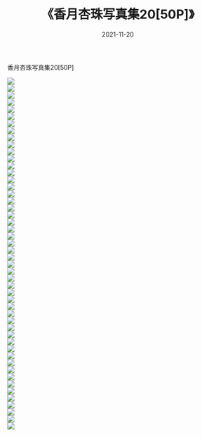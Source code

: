 ﻿---
layout: post
title:  《香月杏珠写真集20[50P]》
date:   2021-11-20
img: http://pic.660000.xyz/1:/性感/2021/香月杏珠写真集20[50P]/000.jpg
categories: [美女, 清纯, 唯美]
---

香月杏珠写真集20[50P]

  ![](http://pic.660000.xyz/1:/性感/2021/香月杏珠写真集20[50P]/001.jpg) <br> ![](http://pic.660000.xyz/1:/性感/2021/香月杏珠写真集20[50P]/002.jpg) <br> ![](http://pic.660000.xyz/1:/性感/2021/香月杏珠写真集20[50P]/003.jpg) <br> ![](http://pic.660000.xyz/1:/性感/2021/香月杏珠写真集20[50P]/004.jpg) <br> ![](http://pic.660000.xyz/1:/性感/2021/香月杏珠写真集20[50P]/005.jpg) <br> ![](http://pic.660000.xyz/1:/性感/2021/香月杏珠写真集20[50P]/006.jpg) <br> ![](http://pic.660000.xyz/1:/性感/2021/香月杏珠写真集20[50P]/007.jpg) <br> ![](http://pic.660000.xyz/1:/性感/2021/香月杏珠写真集20[50P]/008.jpg) <br> ![](http://pic.660000.xyz/1:/性感/2021/香月杏珠写真集20[50P]/009.jpg) <br> ![](http://pic.660000.xyz/1:/性感/2021/香月杏珠写真集20[50P]/010.jpg) <br> ![](http://pic.660000.xyz/1:/性感/2021/香月杏珠写真集20[50P]/011.jpg) <br> ![](http://pic.660000.xyz/1:/性感/2021/香月杏珠写真集20[50P]/012.jpg) <br> ![](http://pic.660000.xyz/1:/性感/2021/香月杏珠写真集20[50P]/013.jpg) <br> ![](http://pic.660000.xyz/1:/性感/2021/香月杏珠写真集20[50P]/014.jpg) <br> ![](http://pic.660000.xyz/1:/性感/2021/香月杏珠写真集20[50P]/015.jpg) <br> ![](http://pic.660000.xyz/1:/性感/2021/香月杏珠写真集20[50P]/016.jpg) <br> ![](http://pic.660000.xyz/1:/性感/2021/香月杏珠写真集20[50P]/017.jpg) <br> ![](http://pic.660000.xyz/1:/性感/2021/香月杏珠写真集20[50P]/018.jpg) <br> ![](http://pic.660000.xyz/1:/性感/2021/香月杏珠写真集20[50P]/019.jpg) <br> ![](http://pic.660000.xyz/1:/性感/2021/香月杏珠写真集20[50P]/020.jpg) <br> ![](http://pic.660000.xyz/1:/性感/2021/香月杏珠写真集20[50P]/021.jpg) <br> ![](http://pic.660000.xyz/1:/性感/2021/香月杏珠写真集20[50P]/022.jpg) <br> ![](http://pic.660000.xyz/1:/性感/2021/香月杏珠写真集20[50P]/023.jpg) <br> ![](http://pic.660000.xyz/1:/性感/2021/香月杏珠写真集20[50P]/024.jpg) <br> ![](http://pic.660000.xyz/1:/性感/2021/香月杏珠写真集20[50P]/025.jpg) <br> ![](http://pic.660000.xyz/1:/性感/2021/香月杏珠写真集20[50P]/026.jpg) <br> ![](http://pic.660000.xyz/1:/性感/2021/香月杏珠写真集20[50P]/027.jpg) <br> ![](http://pic.660000.xyz/1:/性感/2021/香月杏珠写真集20[50P]/028.jpg) <br> ![](http://pic.660000.xyz/1:/性感/2021/香月杏珠写真集20[50P]/029.jpg) <br> ![](http://pic.660000.xyz/1:/性感/2021/香月杏珠写真集20[50P]/030.jpg) <br> ![](http://pic.660000.xyz/1:/性感/2021/香月杏珠写真集20[50P]/031.jpg) <br> ![](http://pic.660000.xyz/1:/性感/2021/香月杏珠写真集20[50P]/032.jpg) <br> ![](http://pic.660000.xyz/1:/性感/2021/香月杏珠写真集20[50P]/033.jpg) <br> ![](http://pic.660000.xyz/1:/性感/2021/香月杏珠写真集20[50P]/034.jpg) <br> ![](http://pic.660000.xyz/1:/性感/2021/香月杏珠写真集20[50P]/035.jpg) <br> ![](http://pic.660000.xyz/1:/性感/2021/香月杏珠写真集20[50P]/036.jpg) <br> ![](http://pic.660000.xyz/1:/性感/2021/香月杏珠写真集20[50P]/037.jpg) <br> ![](http://pic.660000.xyz/1:/性感/2021/香月杏珠写真集20[50P]/038.jpg) <br> ![](http://pic.660000.xyz/1:/性感/2021/香月杏珠写真集20[50P]/039.jpg) <br> ![](http://pic.660000.xyz/1:/性感/2021/香月杏珠写真集20[50P]/040.jpg) <br> ![](http://pic.660000.xyz/1:/性感/2021/香月杏珠写真集20[50P]/041.jpg) <br> ![](http://pic.660000.xyz/1:/性感/2021/香月杏珠写真集20[50P]/042.jpg) <br> ![](http://pic.660000.xyz/1:/性感/2021/香月杏珠写真集20[50P]/043.jpg) <br> ![](http://pic.660000.xyz/1:/性感/2021/香月杏珠写真集20[50P]/044.jpg) <br> ![](http://pic.660000.xyz/1:/性感/2021/香月杏珠写真集20[50P]/045.jpg) <br> ![](http://pic.660000.xyz/1:/性感/2021/香月杏珠写真集20[50P]/046.jpg) <br> ![](http://pic.660000.xyz/1:/性感/2021/香月杏珠写真集20[50P]/047.jpg) <br> ![](http://pic.660000.xyz/1:/性感/2021/香月杏珠写真集20[50P]/048.jpg) <br> ![](http://pic.660000.xyz/1:/性感/2021/香月杏珠写真集20[50P]/049.jpg) <br> ![](http://pic.660000.xyz/1:/性感/2021/香月杏珠写真集20[50P]/050.jpg) <br>